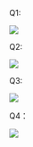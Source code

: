 Q1:

![](https://cdn.nlark.com/yuque/0/2025/png/2675852/1739712016448-9b96806c-3e56-455a-93e4-2b9b989d6257.png)

Q2:

![](https://cdn.nlark.com/yuque/0/2025/png/2675852/1739712046916-2582718a-c9e0-43f0-a797-abe848d0f343.png)

Q3:

![](https://cdn.nlark.com/yuque/0/2025/png/2675852/1739712054678-968860a6-ed57-48e7-9db0-bf6904eaac76.png)

Q4：

![](https://cdn.nlark.com/yuque/0/2025/png/2675852/1739712054218-7522aab9-2bc5-495e-9ed2-2966f330c832.png)

